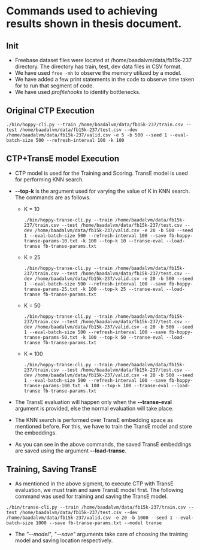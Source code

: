# Commands used to achieving results shown in thesis document.

## Init

- Freebase dataset files were located at /home/baadalvm/data/fb15k-237 directory. The directory has train, test, dev data files in CSV format.
- We have used ```free -mh``` to observe the memory utilized by a model.
- We have added a few print statements in the code to observe time taken for to run that segment of code.
- We have used *profilehooks* to identify bottlenecks.

## Original CTP Execution

```
./bin/hoppy-cli.py --train /home/baadalvm/data/fb15k-237/train.csv --test /home/baadalvm/data/fb15k-237/test.csv --dev /home/baadalvm/data/fb15k-237/valid.csv -e 5 -b 500 --seed 1 --eval-batch-size 500 --refresh-interval 100 -k 100
```

## CTP+TransE model Execution

- CTP model is used for the Training and Scoring. TransE model is used for performing KNN search.
- **--top-k** is the argument used for varying the value of K in KNN search. The commands are as follows.
  - K = 10
    ```
    ./bin/hoppy-transe-cli.py --train /home/baadalvm/data/fb15k-237/train.csv --test /home/baadalvm/data/fb15k-237/test.csv --dev /home/baadalvm/data/fb15k-237/valid.csv -e 20 -b 500 --seed 1 --eval-batch-size 500 --refresh-interval 100 --save fb-hoppy-transe-params-10.txt -k 100 --top-k 10 --transe-eval --load-transe fb-transe-params.txt
    ```
  - K = 25
    ```
    ./bin/hoppy-transe-cli.py --train /home/baadalvm/data/fb15k-237/train.csv --test /home/baadalvm/data/fb15k-237/test.csv --dev /home/baadalvm/data/fb15k-237/valid.csv -e 20 -b 500 --seed 1 --eval-batch-size 500 --refresh-interval 100 --save fb-hoppy-transe-params-25.txt -k 100 --top-k 25 --transe-eval --load-transe fb-transe-params.txt
    ```
  - K = 50
    ```
    ./bin/hoppy-transe-cli.py --train /home/baadalvm/data/fb15k-237/train.csv --test /home/baadalvm/data/fb15k-237/test.csv --dev /home/baadalvm/data/fb15k-237/valid.csv -e 20 -b 500 --seed 1 --eval-batch-size 500 --refresh-interval 100 --save fb-hoppy-transe-params-50.txt -k 100 --top-k 50 --transe-eval --load-transe fb-transe-params.txt
    ```
  - K = 100
    ```
    ./bin/hoppy-transe-cli.py --train /home/baadalvm/data/fb15k-237/train.csv --test /home/baadalvm/data/fb15k-237/test.csv --dev /home/baadalvm/data/fb15k-237/valid.csv -e 20 -b 500 --seed 1 --eval-batch-size 500 --refresh-interval 100 --save fb-hoppy-transe-params-100.txt -k 100 --top-k 100 --transe-eval --load-transe fb-transe-params.txt
    ```

- The TransE evaluation will happen only when the **--transe-eval** argument is provided, else the normal evaluation will take place.
- The KNN search is performed over TransE embedding space as mentioned before. For this, we have to train the TransE model and store the embeddings.
- As you can see in the above commands, the saved TransE embeddings are saved using the argument **--load-transe**.

## Training, Saving TransE

- As mentioned in the above sigment, to execute CTP with TransE evaluation, we must train and save TransE model first. The following command was used for training and saving the TransE model.

```
./bin/transe-cli.py --train /home/baadalvm/data/fb15k-237/train.csv --test /home/baadalvm/data/fb15k-237/test.csv --dev /home/baadalvm/data/fb15k-237/valid.csv -e 20 -b 1000 --seed 1 --eval-batch-size 1000 --save fb-transe-params.txt --model transe
```

- The *"--model"*, *"--save"* arguments take care of choosing the training model and saving location respectively.
